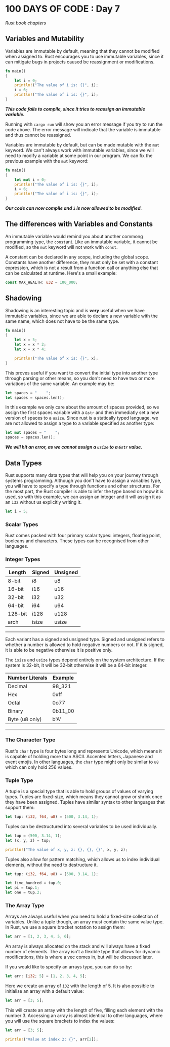 # 100 DAYS OF CODE : Day 7
*Rust book chapters*

## Variables and Mutability
Variables are immutable by default, meaning that they cannot be modified when assigned to. Rust encourages you to use immutable variables, since it can mitigate bugs in projects caused be reassignment or modifications.

```rust
fn main()
{
    let i = 0;
    println!("The value of i is: {}", i);
    i = 6;
    println!("The value of i is: {}", i);
}
```
***This code fails to compile, since it tries to reassign an immutable variable.***

Running with `cargo run` will show you an error message if you try to run the code above. The error message will indicate that the variable is immutable and thus cannot be reassigned.

Variables are immutable by default, but can be made mutable with the `mut` keyword. We can't always work with immutable variables, since we will need to modify a variable at some point in our program. We can fix the previous example with the `mut` keyword:

```rust
fn main()
{
    let mut i = 0;
    println!("The value of i is: {}", i);
    i = 6;
    println!("The value of i is: {}", i);
}
```
***Our code can now compile and `i` is now allowed to be modified.***

## The differences with Variables and Constants
An immutable variable would remind you about another commong programming type, the `const`ant. Like an immutable variable, it cannot be modified, so the `mut` keyword will not work with `const`.

A constant can be declared in any scope, including the global scope. Constants have another difference, they must only be set with a constant expression, which is not a result from a function call or anything else that can be calculated at runtime. Here's a small example:

```rust
const MAX_HEALTH: u32 = 100_000;
```

## Shadowing
Shadowing is an interesting topic and is ***very*** useful when we have immutable variables, since we are able to declare a new variable with the same name, which does not have to be the same type.

```rust
fn main()
{
    let x = 5;
    let x = x * 2;
    let x = x * 4;

    println!("The value of x is: {}", x);
}
```

This proves useful if you want to convert the initial type into another type through parsing or other means, so you don't need to have two or more variations of the same variable. An example may be:

```rust
let spaces = "    ";
let spaces = spaces.len();
```

In this example we only care about the amount of spaces provided, so we assign the first spaces variable with a `&str` and then immediatly set a new version of spaces to a `usize`. Since rust is a statically typed language, we are not allowed to assign a type to a variable specified as another type:

```rust
let mut spaces = "    ";
spaces = spaces.len();
```
***We will hit an error, as we cannot assign a `usize` to a `&str` value.***

## Data Types
Rust supports many data types that will help you on your journey through systems programming. Although you don't have to assign a variables type, you will have to specify a type through functions and other structures. For the most part, the Rust compiler is able to infer the type based on hopw it is used, so with this example, we can assign an integer and it will assign it as an `i32` without us explicitly writing it.

```rust
let i = 5;
```

### Scalar Types
Rust comes packed with four primary scalar types: integers, floating point, booleans and characters. These types can be recognised from other languages.


### Integer Types
| Length | Signed | Unsigned |
| ------ | ------ | -------- |
| 8-bit  | i8     | u8       |
| 16-bit | i16    | u16      |
| 32-bit | i32    | u32      |
| 64-bit | i64    | u64      |
| 128-bit| i128   | u128     |
| arch   | isize  | usize    |

---

Each variant has a signed and unsigned type. Signed and unsigned refers to whether a number is allowed to hold negative numbers or not. If it is signed, it is able to be negative otherwise it is positive only.

The `isize` and `usize` types depend entirely on the system architecture. If the system is 32-bit, it will be 32-bit otherwise it will be a 64-bit integer.

| Number Literals | Example |
| --------------- | ------- |
| Decimal         | 98_321  |
| Hex             | 0xff    |
| Octal           | 0o77    |
| Binary          | 0b11_00 |
| Byte (u8 only)  | b'A'    |

---

### The Character Type
Rust's `char` type is four bytes long and represents Unicode, which means it is capable of holding more than ASCII. Accented letters, Japanese and event emojis. In other languages, the `char` type might only be similar to `u8` which can only hold 256 values.

### Tuple Type
A tuple is a special type that is able to hold groups of values of varying types. Tuples are fixed-size, which means they cannot grow or shrink once they have been assigned. Tuples have similar syntax to other languages that support them:

```rust
let tup: (i32, f64, u8) = (500, 3.14, 1);
```

Tuples can be destructured into several variables to be used individually.

```rust
let tup = (500, 3.14, 1);
let (x, y, z) = tup;

println!("The value of x, y, z: {}, {}, {}", x, y, z);
```

Tuples also allow for pattern matching, which allows us to index individual elements, without the need to destructure it.

```rust
let tup: (i32, f64, u8) = (500, 3.14, 1);

let five_hundred = tup.0;
let pi = tup.1;
let one = tup.2;
```

### The Array Type
Arrays are always useful when you need to hold a fixed-size collection of variables. Unlike a tuple though, an array must contain the same value type. In Rust, we use a square bracket notation to assign them:

```rust
let arr = [1, 2, 3, 4, 5, 6];
```

An array is always allocated on the stack and will always have a fixed number of elements. The array isn't a flexible type that allows for dynamic modifications, this is where a vec comes in, but will be discussed later.

If you would like to specify an arrays type, you can do so by:

```rust
let arr: [i32; 5] = [1, 2, 3, 4, 5];
```

Here we create an array of `i32` with the length of 5. It is also possible to initialise an array with a default value:

```rust
let arr = [3; 5];
```

This will create an array with the length of five, filling each element with the number 3. Accessing an array is almost identical to other languages, where you will use the square brackets to index the values:

```rust
let arr = [3; 5];

println!("Value at index 2: {}", arr[2]);
```
